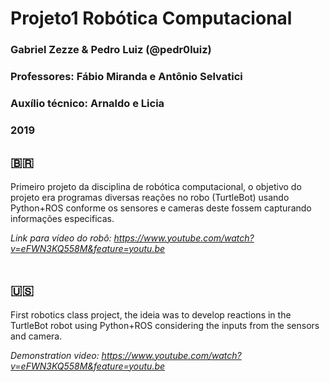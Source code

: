 # Projeto1 Robótica Computacional
### Gabriel Zezze & Pedro Luiz (@pedr0luiz)
### Professores: Fábio Miranda e Antônio Selvatici
### Auxílio técnico: Arnaldo e Licia
### 2019

## 🇧🇷
Primeiro projeto da disciplina de robótica computacional, o objetivo do projeto era programas diversas reações no robo (TurtleBot) usando Python+ROS conforme os sensores e cameras deste fossem capturando informações especificas.

_Link para vídeo do robô: https://www.youtube.com/watch?v=eFWN3KQ558M&feature=youtu.be_
<br></br>
## 🇺🇸
First robotics class project, the ideia was to develop reactions in the TurtleBot robot using Python+ROS considering the inputs from the sensors and camera.

_Demonstration video: https://www.youtube.com/watch?v=eFWN3KQ558M&feature=youtu.be_

